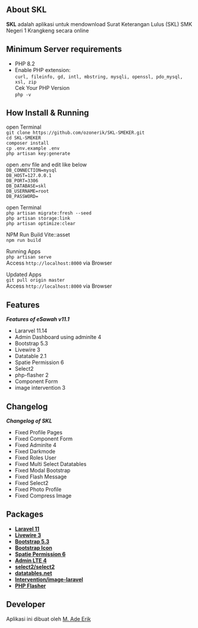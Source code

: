 ## About SKL
<b>SKL</b>
adalah aplikasi untuk mendownload Surat Keterangan Lulus (SKL) SMK Negeri 1 Krangkeng secara online

## Minimum Server requirements
<ul>
    <li>PHP 8.2</li>
    <li>
        Enable PHP extension: <br>
        <code>curl, fileinfo, gd, intl, mbstring, mysqli, openssl, pdo_mysql, xsl, zip</code><br>
        Cek Your PHP Version<br>
        <code>php -v</code>
    </li>
</ul>

## How Install & Running
<p>
    open Terminal <br>
    <code>git clone https://github.com/ozonerik/SKL-SMEKER.git</code><br>
    <code>cd SKL-SMEKER</code><br>
    <code>composer install</code><br>
    <code>cp .env.example .env</code><br>
    <code>php artisan key:generate</code><br>
</p>
<p>
    open .env file and edit like below<br>
    <code>DB_CONNECTION=mysql</code><br>
    <code>DB_HOST=127.0.0.1</code><br>
    <code>DB_PORT=3306</code><br>
    <code>DB_DATABASE=skl</code><br>
    <code>DB_USERNAME=root</code><br>
    <code>DB_PASSWORD=</code><br>
</p>
<p>
    open Terminal <br>
    <code>php artisan migrate:fresh --seed</code><br>
     <code>php artisan storage:link</code><br>
    <code>php artisan optimize:clear</code><br>
    </code>
</p>

<p>
    NPM Run Build Vite::asset <br>
    <code>npm run build</code>
</p>

<p>
    Running Apps <br>
    <code>php artisan serve</code><br>
    Access <code>http://localhost:8000</code> via Browser
</p>

<p>
    Updated Apps <br>
    <code>git pull origin master</code><br>
    Access <code>http://localhost:8000</code> via Browser
</p>

## Features
<b><i>Features of eSawah v11.1</i></b>
<ul>
    <li>Lararvel 11.14</li>
    <li>Admin Dashboard using adminlte 4</li>
    <li>Bootstrap 5.3</li>
    <li>Livewire 3</li>
    <li>Datatable 2.1</li>
    <li>Spatie Permission 6</li>
    <li>Select2</li>
    <li>php-flasher 2</li>
    <li>Component Form</li>
    <li>image intervention 3</li>
</ul>

## Changelog
<b><i>Changelog of SKL</i></b>
<ul>
    <li>Fixed Profile Pages</li>
    <li>Fixed Component Form</li>
    <li>Fixed Adminlte 4</li>
    <li>Fixed Darkmode</li>
    <li>Fixed Roles User</li>
    <li>Fixed Multi Select Datatables</li>
    <li>Fixed Modal Bootstrap</li>
    <li>Fixed Flash Message</li>
    <li>Fixed Select2</li>
    <li>Fixed Photo Profile</li>
    <li>Fixed Compress Image</li>
</ul>

## Packages

- **[Laravel 11](https://laravel.com/docs/11.x/releases)**
- **[Livewire 3](https://livewire.laravel.com/docs/quickstart)**
- **[Bootstrap 5.3](https://getbootstrap.com/docs/5.3/getting-started/introduction/)**
- **[Bootstrap Icon](https://icons.getbootstrap.com/)**
- **[Spatie Permission 6](https://spatie.be/docs/laravel-permission/v6/introduction)**
- **[Admin LTE 4](https://github.com/ColorlibHQ/AdminLTE)**
- **[select2/select2](https://github.com/select2/select2)**
- **[datatables.net](https://datatables.net/examples/index)**
- **[Intervention/image-laravel](https://github.com/Intervention/image-laravel)**
- **[PHP Flasher](https://php-flasher.io/laravel/)**




## Developer

Aplikasi ini dibuat oleh  [M. Ade Erik](mailto:ozonerik@gmail.com)
